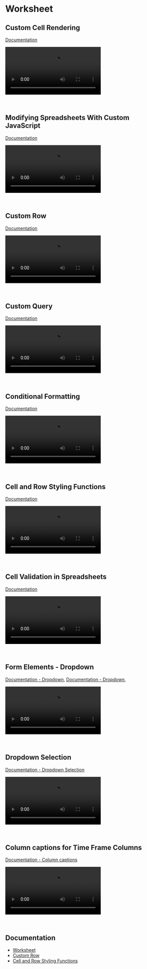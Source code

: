 
# Worksheet

## Custom Cell Rendering
[Documentation](../docs/worksheets/columnproperties/cellrenderer.md)

![video](https://profitbasedocs.blob.core.windows.net/videos/Spreadsheet%20-%20Column%20Properties%20-%20Custom%20Cell%20Renderer.mp4)

<br/>


## Modifying Spreadsheets With Custom JavaScript
[Documentation](../docs/javascript.md)


![video](https://profitbasedocs.blob.core.windows.net/videos/Spreadsheet%20-%20Modifying%20Spreadsheets%20With%20Custom%20JS.mp4)

<br/>

## Custom Row
[Documentation](../docs/worksheets/customrows.md)

![video](https://profitbasedocs.blob.core.windows.net/videos/Worksheet%20-%20Custom%20Row.mp4)

<br/>

## Custom Query
[Documentation](../docs/worksheets/customquery.md)

![video](https://profitbasedocs.blob.core.windows.net/videos/Worksheet%20-%20Custom%20Query.mp4)

<br/>

## Conditional Formatting
[Documentation](../docs/worksheets/columnproperties/basiccolproperties.md)

![video](https://profitbasedocs.blob.core.windows.net/videos/Worksheet%20-%20Conditional%20Formating.mp4)

<br/>

## Cell and Row Styling Functions
[Documentation](../docs/worksheets/calculations/cellnrowstylfunc.md)

![video](https://profitbasedocs.blob.core.windows.net/videos/Worksheet%20-%20Cell%20and%20Row%20Styling%20Functions.mp4)

<br/>

## Cell Validation in Spreadsheets
[Documentation](../docs/worksheets/cellvalidation.md)

![video](https://profitbasedocs.blob.core.windows.net/videos/Spreadsheet%20-%20Cell%20Validation.mp4)

<br/>

## Form Elements - Dropdown
[Documentation - Dropdown](../docs/forms/formelements/dropdown.md), [Documentation - Dropdown](../docs/forms/formschemas/controls/dropdown.md),

![video](https://profitbasedocs.blob.core.windows.net/videos/Dropdown.mp4)

<br/>

## Dropdown Selection
[Documentation - Dropdown Selection](../docs/worksheets/columnproperties/dropdownselection.md)

![video](https://profitbasedocs.blob.core.windows.net/videos/Worksheet%20-%20Dropdown%20Selection.mp4)

<br/>

## Column captions for Time Frame Columns
[Documentation - Column captions](../docs/worksheets/colcaptions.md)

![video](https://profitbasedocs.blob.core.windows.net/videos/Worksheet%20-%20Column%20captions%20for%20Time%20Frame%20Columns.mp4)

<br/>

## Documentation

* [Worksheet](../docs/worksheets.md)
* [Custom Row](../docs/worksheets/customrows.md)
* [Cell and Row Styling Functions](../docs/worksheets/calculations/cellnrowstylfunc.md)